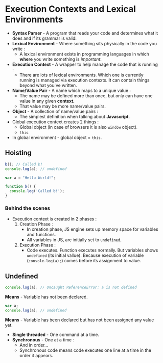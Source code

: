 # Execution Contexts and Lexical Environments

* **Syntax Parser** - A program that reads your code and determines what it does and if its grammar is valid.
* **Lexical Environment** - Where something sits physically in the code you write :
  * A lexical environment exists in programming languages in which **where** you write something is _important_.
* **Execution Context** - A wrapper to help manage the code that is running :
  * There are lots of lexical environments. Which one is currently running is managed via execution contexts. It can contain things beyond what you've written.
* **Name/Value Pair** - A name which maps to a unique value :
  * The name may be defined more than once, but only can have one value in any given **context**.
  * That value may be more name/value pairs.
* **Object** - A collection of name/value pairs :
  * The simplest definition when talking about **Javascript**.
* Global execution context creates 2 things :
  * Global object (in case of browsers it is also `window` object).
  * `this`
* In global environment - global object = `this`.

## Hoisting

```javascript
b(); // Called b!
console.log(a); // undefined

var a = "Hello World!";

function b() {
  console.log('Called b!');
}
```

### Behind the scenes

* Execution context is created in 2 phases :
  1. Creation Phase :
      * In creation  phase, JS engine sets up memory space for variables and functions.
      * All variables in JS, are initially set to `undefined`.
  2. Execution Phase :
      * Code executes. Function executes normally. But variables shows `undefined` (its initial vallue). Because execution of variable (`console.log(a);`) comes before its assignment to value.

## Undefined

```javascript
console.log(a); // Uncaught ReferenceError: a is not defined
```

**Means** - Variable has not been declared.

```javascript
var a;
console.log(a); // undefined
```

**Means** - Variable has been declared but has not been assigned any value yet.

* **Single threaded** - One command at a time.
* **Synchronous** - One at a time :
  * And in order...
  * Synchronous code means code executes one line at a time in the order it appears.